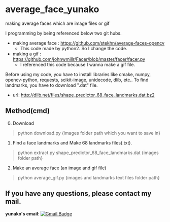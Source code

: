 # average_face_yunako
making average faces which are image files or gif  

I programming by being referenced below two git hubs.
  - making average face : https://github.com/stekhn/average-faces-opencv
     * This code made by python2. So I change the code. 
  - making a gif : https://github.com/johnwmillr/Facer/blob/master/facer/facer.py
     * I referenced this code because I wanna make a gif file.

Before using my code, you have to install libraries like cmake, numpy, opencv-python, requests, scikit-image, unidecode, dlib, etc..
To find landmarks, you have to download ".dat" file. 
   - url: http://dlib.net/files/shape_predictor_68_face_landmarks.dat.bz2﻿


## Method(cmd)
0. Download 
> python download.py {images folder path which you want to save in}
1. Find a face landmarks and Make 68 landmarks files(.txt).
> python extract.py shape_predictor_68_face_landmarks.dat {images folder path}
2. Make an average face (an image and gif file)
> python average_gif.py {images and landmarks text files folder path}



## If you have any questions, please contact my mail.

**yunako's email**: [![Gmail Badge](https://img.shields.io/badge/Gmail-d14836?style=flat-square&logo=Gmail&logoColor=white&link=mailto:koyuna2837@gmail.com)](mailto:koyuna2837@gmail.com)
